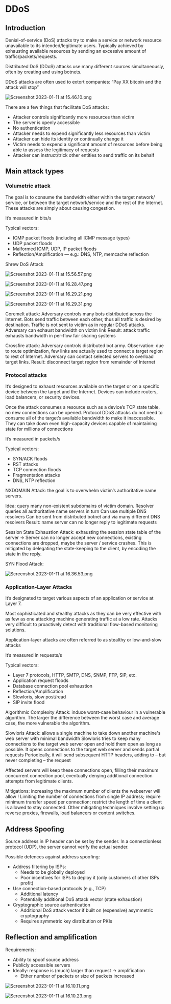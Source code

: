 # DDoS

## Introduction

Denial-of-service (DoS) attacks try to make a service or network resource unavailable to its intended/legitimate users. Typically achieved by exhausting available resources by sending an excessive amount of traffic/packets/requests.

Distributed DoS (DDoS) attacks use many different sources simultaneously, often by creating and using botnets. 

DDoS attacks are often used to extort companies: “Pay XX bitcoin and the attack will stop”

![Screenshot 2023-01-11 at 15.46.10.png](Screenshot_2023-01-11_at_15.46.10.png)

There are a few things that facilitate DoS attacks:

- Attacker controls significantly more resources than victim
- The server is openly accessible
- No authentication
- Attacker needs to expend significantly less resources than victim
- Attacker can hide its identity or continually change it
- Victim needs to expend a significant amount of resources before being able to assess the legitimacy of requests
- Attacker can instruct/trick other entities to send traffic on its behalf

## Main attack types

### Volumetric attack

The goal is to consume the bandwidth either within the target network/ service, or between the target network/service and the rest of the Internet. These attacks are simply about causing congestion.

It’s measured in bits/s

Typical vectors:

- ICMP packet floods (including all ICMP message types)
- UDP packet floods
- Malformed ICMP, UDP, IP packet floods
- Reflection/Amplification — e.g.: DNS, NTP, memcache reflection

Shrew DoS Attack

![Screenshot 2023-01-11 at 15.56.57.png](Screenshot_2023-01-11_at_15.56.57.png)

![Screenshot 2023-01-11 at 16.28.47.png](Screenshot_2023-01-11_at_16.28.47.png)

![Screenshot 2023-01-11 at 16.29.21.png](Screenshot_2023-01-11_at_16.29.21.png)

![Screenshot 2023-01-11 at 16.29.31.png](Screenshot_2023-01-11_at_16.29.31.png)

Coremelt attack: Adversary controls many bots distributed across the Internet. Bots send traffic between each other, thus all traffic is desired by destination. Traffic is not sent to victim as in regular DDoS attacks. Adversary can exhaust bandwidth on victim link
Result: attack traffic exhausts bandwidth in per-flow fair sharing systems

Crossfire attack:  Adversary controls distributed bot army. Observation: due to route optimization, few links are actually used to connect a target region to rest of Internet. Adversary can contact selected servers to overload target links.
Result: disconnect target region from remainder of Internet

### Protocol attacks

It’s designed to exhaust resources available on the target or on a specific device between the target and the Internet. Devices can include routers, load balancers, or security devices.

Once the attack consumes a resource such as a device’s TCP state table, no new connections can be opened.
Protocol DDoS attacks do not need to consume all of the target’s available bandwidth to make it inaccessible. They can take down even high-capacity devices capable of maintaining state for millions of connections

It’s measured in packets/s

Typical vectors:

- SYN/ACK floods
- RST attacks
- TCP connection floods
- Fragmentation attacks
- DNS, NTP reflection

NXDOMAIN Attack: the goal is to overwhelm victim’s authoritative name servers. 

Idea: query many non-existent subdomains of victim domain.
Resolver queries all authoritative name servers in turn
Can use multiple DNS resolvers
Can be sent from distributed botnet and via many different DNS resolvers 
Result: name server can no longer reply to legitimate requests

Session State Exhaustion Attack: exhausting the session state table of the server → Server can no longer accept new connections, existing connections are dropped, maybe the server / service crashes. This is mitigated by delegating the state-keeping to the client, by encoding the state in the reply.

SYN Flood Attack: 

![Screenshot 2023-01-11 at 16.36.53.png](Screenshot_2023-01-11_at_16.36.53.png)

### Application-Layer Attacks

It’s designated to target various aspects of an application or service at Layer 7. 

Most sophisticated and stealthy attacks as they can be very effective with as few as one attacking machine generating traffic at a low rate.
Attacks very difficult to proactively detect with traditional flow-based monitoring solutions.

Application-layer attacks are often referred to as stealthy or low-and-slow attacks

It’s measured in requests/s

Typical vectors:

- Layer 7 protocols, HTTP, SMTP, DNS, SNMP, FTP, SIP, etc.
- Application request floods
- Database connection pool exhaustion
- Reflection/Amplification
- Slowloris, slow post/read
- SIP invite flood

Algorithmic Complexity Attack: induce worst-case behaviour in a vulnerable algorithm. The larger the difference between the worst case and average case, the more vulnerable the algorithm.

Slowloris Attack: allows a single machine to take down another machine's web server with minimal bandwidth
Slowloris tries to keep many connections to the target web server open and hold them open as long as possible. It opens connections to the target web server and sends partial requests
Periodically, it will send subsequent HTTP headers, adding to – but never completing – the request

Affected servers will keep these connections open, filling their maximum concurrent connection pool, eventually denying additional connection attempts from legitimate clients.

Mitigations: increasing the maximum number of clients the webserver will allow ! Limiting the number of connections from single IP address; require minimum transfer speed per connection; restrict the length of time a client is allowed to stay connected.
Other mitigating techniques involve setting up reverse proxies, firewalls, load balancers or content switches.

## Address Spoofing

Source address in IP header can be set by the sender. In a connectionless protocol (UDP), the server cannot verify the actual sender.

Possible defences against address spoofing:

- Address filtering by ISPs:
    - Needs to be globally deployed
    - Poor incentives for ISPs to deploy it (only customers of other ISPs profit)
- Use connection-based protocols (e.g., TCP)
    - Additional latency
    - Potentially additional DoS attack vector (state exhaustion)
- Cryptographic source authentication
    - Additional DoS attack vector if built on (expensive) asymmetric cryptography
    - Requires symmetric key distribution or PKIs

## Reflection and amplification

Requirements: 

- Ability to spoof source address
- Publicly accessible servers
- Ideally: response is (much) larger than request → amplification
    - Either number of packets or size of packets increased

![Screenshot 2023-01-11 at 16.10.11.png](Screenshot_2023-01-11_at_16.10.11.png)

![Screenshot 2023-01-11 at 16.10.23.png](Screenshot_2023-01-11_at_16.10.23.png)